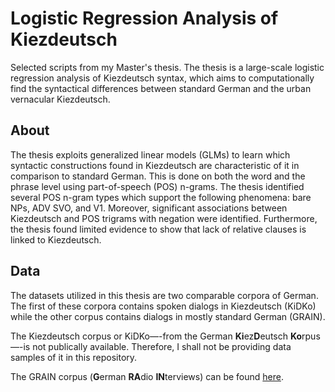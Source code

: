 # Logistic Regression Analysis of Kiezdeutsch
 Selected scripts from my Master's thesis. The thesis is a large-scale logistic regression analysis of Kiezdeutsch syntax, which aims to computationally find the syntactical differences between standard German and the urban vernacular Kiezdeutsch.
 
 ## About
 
 The thesis exploits generalized linear models (GLMs) to learn which syntactic constructions found in Kiezdeutsch are characteristic of it in comparison to standard German.
 This is done on both the word and the phrase level using part-of-speech (POS) n-grams. The thesis identified several POS n-gram types which support the following phenomena: bare NPs, ADV SVO, and V1. Moreover, significant associations between Kiezdeutsch and POS trigrams with negation were identified. Furthermore, the thesis found limited evidence to show that lack of relative clauses is linked to Kiezdeutsch.
 
 ## Data
 
 The datasets utilized in this thesis are two comparable corpora of German. The first of these corpora contains spoken dialogs in Kiezdeutsch (KiDKo) while the other corpus contains dialogs in mostly standard German (GRAIN).
 
 The Kiezdeutsch corpus or KiDKo—-from the German **Ki**ez**D**eutsch **Ko**rpus—-is not publically available. Therefore, I shall not be providing data samples of it in this repository.
 
 The GRAIN corpus (**G**erman **RA**dio **IN**terviews) can be found [here](https://www.ims.uni-stuttgart.de/en/research/resources/corpora/grain/).
 
 
